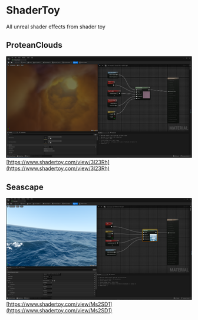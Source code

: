 # ShaderToy
All unreal shader effects from shader toy

## ProteanClouds
![ProteanClouds](./Resources/ProteanClouds.png)
[https://www.shadertoy.com/view/3l23Rh](https://www.shadertoy.com/view/3l23Rh)

## Seascape
![Seascape](./Resources/Seascape.png)
[https://www.shadertoy.com/view/Ms2SD1](https://www.shadertoy.com/view/Ms2SD1)
